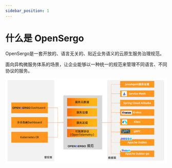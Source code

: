```yaml
---
sidebar_position: 1
---
```


# 什么是 OpenSergo

OpenSergo是一套开放的、语言无关的、贴近业务语义的云原生服务治理规范。

面向异构微服务体系的场景，让企业能够以一种统一的规范来管理不同语言、不同协议的服务。

![](../resources/what-is-opensergo.png)

